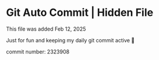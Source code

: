 # Git Auto Commit | Hidden File

This file was added Feb 12, 2025

Just for fun and keeping my daily git commit active 🤪

commit number: 2323908
